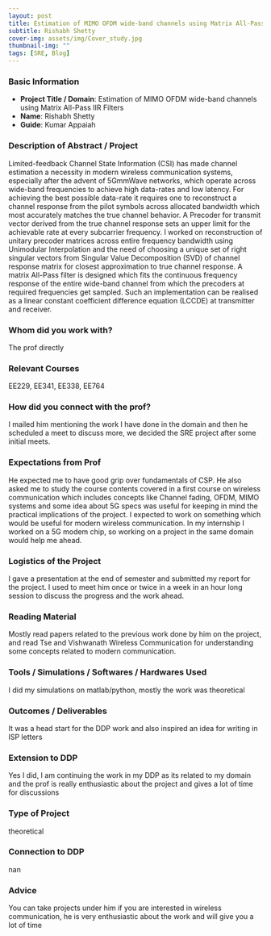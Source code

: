 ```yaml
---
layout: post
title: Estimation of MIMO OFDM wide-band channels using Matrix All-Pass IIR Filters 
subtitle: Rishabh Shetty
cover-img: assets/img/Cover_study.jpg
thumbnail-img: ""
tags: [SRE, Blog]
---
```


### Basic Information

- **Project Title / Domain**: Estimation of MIMO OFDM wide-band channels using Matrix All-Pass IIR Filters 
- **Name**: Rishabh Shetty
- **Guide**: Kumar Appaiah 

### Description of Abstract / Project

Limited-feedback Channel State Information (CSI) has made channel estimation a necessity in modern wireless communication systems, especially after the advent of 5GmmWave networks, which operate across wide-band frequencies to achieve high data-rates and low latency. For achieving the best possible data-rate it requires one to reconstruct a channel
response from the pilot symbols across allocated bandwidth which most accurately matches the true channel behavior. A Precoder for transmit vector derived from the true channel response sets an upper limit for the achievable rate at every subcarrier frequency. I worked on reconstruction of unitary precoder matrices across entire frequency bandwidth
using Unimodular Interpolation and the need of choosing a unique set of right singular vectors from Singular Value Decomposition (SVD) of channel response matrix for closest approximation to true channel response. A matrix All-Pass filter is designed which fits the continuous frequency response of the entire wide-band channel from which the precoders at
required frequencies get sampled. Such an implementation can be realised as a linear constant coefficient difference equation (LCCDE) at transmitter and receiver.

### Whom did you work with?

The prof directly

### Relevant Courses

EE229, EE341, EE338, EE764

### How did you connect with the prof?

I mailed him mentioning the work I have done in the domain and then he scheduled a meet to discuss more, we decided the SRE project after some initial meets.

### Expectations from Prof

He expected me to have good grip over fundamentals of CSP. He also asked me to study the course contents covered in a first course on wireless communication which includes concepts like Channel fading, OFDM, MIMO systems and some idea about 5G specs was useful for keeping in mind the practical implications of the project. I expected to work on something which would be useful for modern wireless communication. In my internship I worked on a 5G modem chip, so working on a project in the same domain would help me ahead.  

### Logistics of the Project

I gave a presentation at the end of semester and submitted my report for the project. I used to meet him once or twice in a week in an hour long session to discuss the progress and the work ahead. 

### Reading Material

Mostly read papers related to the previous work done by him on the project, and read Tse and Vishwanath Wireless Communication for understanding some concepts related to modern communication.

### Tools / Simulations / Softwares / Hardwares Used

I did my simulations on matlab/python, mostly the work was theoretical 

### Outcomes / Deliverables

It was a head start for the DDP work and also inspired an idea for writing in ISP letters

### Extension to DDP

Yes I did, I am continuing the work in my DDP as its related to my domain and the prof is really enthusiastic about the project and gives a lot of time for discussions

### Type of Project

theoretical

### Connection to DDP

nan

### Advice

You can take projects under him if you are interested in wireless communication, he is very enthusiastic about the work and will give you a lot of time 
